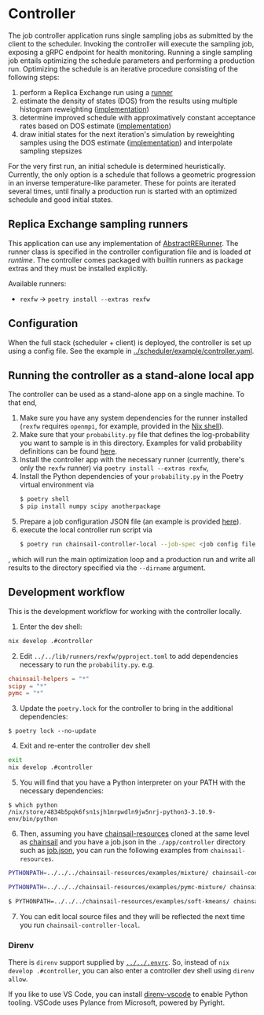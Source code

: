# Controller

The job controller application runs single sampling jobs as submitted by the client to the scheduler. Invoking the controller
will execute the sampling job, exposing a gRPC endpoint for health monitoring.
Running a single sampling job entails optimizing the schedule parameters and performing a production run.
Optimizing the schedule is an iterative procedure consisting of the following steps:
1. perform a Replica Exchange run using a [runner](/lib/runners/)
2. estimate the density of states (DOS) from the results using multiple histogram reweighting ([implementation](../../lib/schedule_estimation/chainsail/schedule_estimation/dos_estimators.py))
3. determine improved schedule with approximatively constant acceptance rates based on DOS estimate ([implementation](../../lib/schedule_estimation/chainsail/schedule_estimation/schedule_optimizers.py))
4. draw initial states for the next iteration's simulation by reweighting samples using the DOS estimate ([implementation](./chainsail/controller/initial_setup.py)) and interpolate sampling stepsizes

For the very first run, an initial schedule is determined heuristically. Currently, the only option is a schedule that follows a geometric progression in an inverse temperature-like parameter.
These for points are iterated several times, until finally a production run is started with an optimized schedule and good initial states.

## Replica Exchange sampling runners

This application can use any implementation of [AbstractRERunner](/lib/runners/).
The runner class is specified in the controller configuration file and is loaded *at runtime*.
The controller comes packaged with builtin runners as package extras and they must be installed explicitly.

Available runners:

* `rexfw` -> `poetry install --extras rexfw`

## Configuration

When the full stack (scheduler + client) is deployed, the controller is set up using a config file.
See the example in [../scheduler/example/controller.yaml](../scheduler/example/controller.yaml).

## Running the controller as a stand-alone local app
The controller can be used as a stand-alone app on a single machine. To that end,
1. Make sure you have any system dependencies for the runner installed (`rexfw` requires `openmpi`, for example, provided in the [Nix shell](../../shell.nix)).
2. Make sure that your `probability.py` file that defines the log-probability you want to sample is in this directory. Examples for valid probability definitions can be found [here](https://github.com/tweag/chainsail-resources/tree/main/examples).
3. Install the controller app with the necessary runner (currently, there's only the `rexfw` runner) via `poetry install --extras rexfw`,
4. Install the Python dependencies of your `probability.py` in the Poetry virtual environment via
   ```bash
   $ poetry shell
   $ pip install numpy scipy anotherpackage
   ```
5. Prepare a job configuration JSON file (an example is provided [here](https://github.com/tweag/chainsail-resources/tree/main/examples/job.json)).
6. execute the local controller run script via
   ```bash
   $ poetry run chainsail-controller-local --job-spec <job config file> --dirname <some file system path>
   ```

, which will run the main optimization loop and a production run and write all results to the directory specified via the `--dirname` argument.


## Development workflow

This is the development workflow for working with the controller locally.

1. Enter the dev shell:

```bash
nix develop .#controller
```

2. Edit `../../lib/runners/rexfw/pyproject.toml` to add dependencies necessary to run the `probability.py`. e.g.

```toml
chainsail-helpers = "*"
scipy = "*"
pymc = "*"
```

3. Update the `poetry.lock` for the controller to bring in the additional dependencies:

```sh-session
$ poetry lock --no-update
```

4. Exit and re-enter the controller dev shell

```bash
exit
nix develop .#controller
```

5. You will find that you have a Python interpreter on your PATH with the necessary dependencies:

```sh-session
$ which python
/nix/store/4834b5pqk6fsn1sjh1mrpwdln9jw5nrj-python3-3.10.9-env/bin/python
```

6. Then, assuming you have [chainsail-resources](https://github.com/tweag/chainsail-resources/) cloned at the same level as [chainsail](https://github.com/tweag/chainsail) and you have a job.json in the `./app/controller` directory such as  [job.json](https://gist.github.com/steshaw/10edb377b89a5c315d92c3c2e40454ea), you can run the following examples from `chainsail-resources`.

```bash
PYTHONPATH=../../../chainsail-resources/examples/mixture/ chainsail-controller-local --job-spec=job.json --dirname=/tmp/out
```

```bash
PYTHONPATH=../../../chainsail-resources/examples/pymc-mixture/ chainsail-controller-local --job-spec=job.json --dirname=/tmp/out
```

```bash
$ PYTHONPATH=../../../chainsail-resources/examples/soft-kmeans/ chainsail-controller-local --job-spec=job.json --dirname=/tmp/out
```

7. You can edit local source files and they will be reflected the next time you run `chainsail-controller-local`.

### Direnv

There is `direnv` support supplied by [`../../.envrc`](../../.envrc). So, instead of `nix develop .#controller`, you can also enter a controller dev shell using `direnv allow`.

If you like to use VS Code, you can install [direnv-vscode](https://marketplace.visualstudio.com/items?itemName=mkhl.direnv) to enable Python tooling. VSCode uses Pylance from Microsoft, powered by Pyright.
